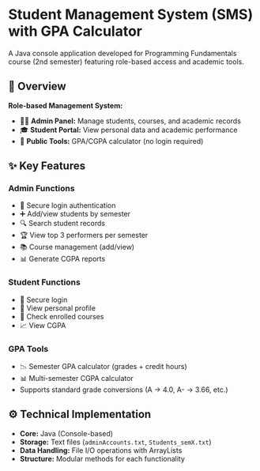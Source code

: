 # Student Management System (SMS) with GPA Calculator

A Java console application developed for Programming Fundamentals course (2nd semester) featuring role-based access and academic tools.

## 📌 Overview
**Role-based Management System:**
- 👨‍💻 **Admin Panel:** Manage students, courses, and academic records
- 🎓 **Student Portal:** View personal data and academic performance
- 🧮 **Public Tools:** GPA/CGPA calculator (no login required)

## ✨ Key Features

### Admin Functions
- 🔐 Secure login authentication
- ➕ Add/view students by semester
- 🔍 Search student records
- 🏆 View top 3 performers per semester
- 📚 Course management (add/view)
- 📊 Generate CGPA reports

### Student Functions
- 🔐 Secure login
- 👤 View personal profile
- 📖 Check enrolled courses
- 📈 View CGPA

### GPA Tools
- 📉 Semester GPA calculator (grades + credit hours)
- 📊 Multi-semester CGPA calculator
- Supports standard grade conversions (A → 4.0, A- → 3.66, etc.)

## ⚙️ Technical Implementation
- **Core:** Java (Console-based)
- **Storage:** Text files (`adminAccounts.txt`, `Students_semX.txt`)
- **Data Handling:** File I/O operations with ArrayLists
- **Structure:** Modular methods for each functionality
